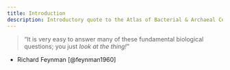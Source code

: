 ```yaml
---
title: Introduction
description: Introductory quote to the Atlas of Bacterial & Archaeal Cell Structure from Richard Feynman, "...just look at the thing!"
---
```

> “It is very easy to answer many of these fundamental biological questions; you just *look at the thing!*”  
- Richard Feynman [@feynman1960]
